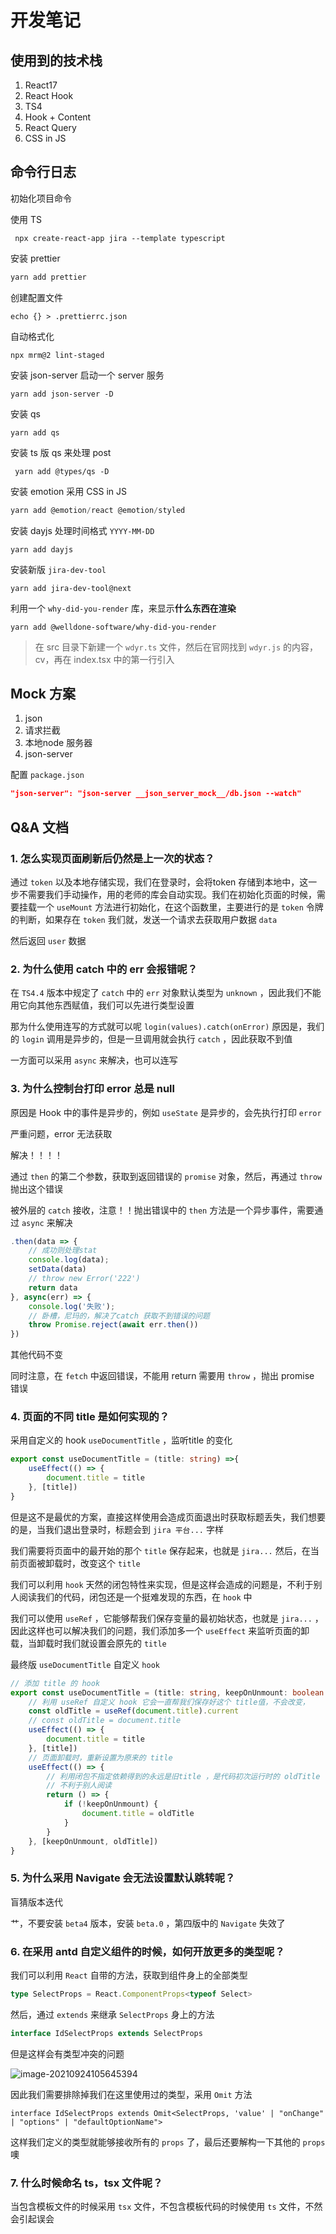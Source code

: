 # 开发笔记

## 使用到的技术栈

1. React17
2. React Hook
3. TS4
4. Hook + Content
5. React Query
6. CSS in JS



## 命令行日志

初始化项目命令

使用 TS

```shell
 npx create-react-app jira --template typescript
```

安装 prettier

```js
yarn add prettier
```

创建配置文件 

```tsx
echo {} > .prettierrc.json
```

自动格式化

```shell
npx mrm@2 lint-staged
```

安装 json-server 启动一个 server 服务

```shell
yarn add json-server -D
```

安装 qs

```shell
yarn add qs
```

安装 ts 版 qs 来处理 post

```shell
 yarn add @types/qs -D
```

安装 emotion 采用 CSS in JS

```js
yarn add @emotion/react @emotion/styled
```

安装 dayjs 处理时间格式 `YYYY-MM-DD`

```shell
yarn add dayjs
```

安装新版 `jira-dev-tool`

```shell
yarn add jira-dev-tool@next
```

利用一个  `why-did-you-render` 库，来显示**什么东西在渲染**

```shell
yarn add @welldone-software/why-did-you-render
```

> 在 src 目录下新建一个 `wdyr.ts` 文件，然后在官网找到 `wdyr.js` 的内容，cv，再在 index.tsx 中的第一行引入  

## Mock 方案

1. json
2. 请求拦截
3. 本地node 服务器
4. json-server

配置 `package.json`

```json
"json-server": "json-server __json_server_mock__/db.json --watch"
```



## Q&A 文档

### 1. 怎么实现页面刷新后仍然是上一次的状态？

通过 `token` 以及本地存储实现，我们在登录时，会将token 存储到本地中，这一步不需要我们手动操作，用的老师的库会自动实现。我们在初始化页面的时候，需要挂载一个 `useMount` 方法进行初始化，在这个函数里，主要进行的是 `token` 令牌的判断，如果存在 `token` 我们就，发送一个请求去获取用户数据 `data`

然后返回 `user` 数据 

### 2. 为什么使用 catch 中的 err 会报错呢？

在 `TS4.4` 版本中规定了 `catch` 中的 `err` 对象默认类型为 `unknown` ，因此我们不能用它向其他东西赋值，我们可以先进行类型设置

那为什么使用连写的方式就可以呢 `login(values).catch(onError)` 原因是，我们的 `login` 调用是异步的，但是一旦调用就会执行 `catch` ，因此获取不到值

一方面可以采用 `async` 来解决，也可以连写

### 3. 为什么控制台打印 error 总是 null

原因是 Hook 中的事件是异步的，例如 `useState` 是异步的，会先执行打印 `error`

严重问题，error 无法获取

解决！！！！

通过 `then` 的第二个参数，获取到返回错误的 `promise` 对象，然后，再通过 `throw` 抛出这个错误

被外层的 `catch` 接收，注意！！抛出错误中的 `then` 方法是一个异步事件，需要通过 `async` 来解决

```js
.then(data => {
    // 成功则处理stat
    console.log(data);
    setData(data)
    // throw new Error('222')
    return data
}, async(err) => {
    console.log('失败');
    // 卧槽，尼玛的，解决了catch 获取不到错误的问题
    throw Promise.reject(await err.then())
})
```

其他代码不变

同时注意，在 `fetch` 中返回错误，不能用 return 需要用 `throw` ，抛出 promise 错误

### 4. 页面的不同 title 是如何实现的？

采用自定义的 hook `useDocumentTitle` ，监听title 的变化

```ts
export const useDocumentTitle = (title: string) =>{
    useEffect(() => {
        document.title = title
    }, [title])
}
```

但是这不是最优的方案，直接这样使用会造成页面退出时获取标题丢失，我们想要的是，当我们退出登录时，标题会到 `jira 平台...` 字样

我们需要将页面中的最开始的那个 `title` 保存起来，也就是 `jira...` 然后，在当前页面被卸载时，改变这个 `title` 

我们可以利用 `hook` 天然的闭包特性来实现，但是这样会造成的问题是，不利于别人阅读我们的代码，闭包还是一个挺难发现的东西，在 `hook` 中

我们可以使用 `useRef` ，它能够帮我们保存变量的最初始状态，也就是 `jira...` ，因此这样也可以解决我们的问题，我们添加多一个 `useEffect` 来监听页面的卸载，当卸载时我们就设置会原先的 `title`

最终版 `useDocumentTitle` 自定义 `hook`

```ts
// 添加 title 的 hook
export const useDocumentTitle = (title: string, keepOnUnmount: boolean = true) => {
    // 利用 useRef 自定义 hook 它会一直帮我们保存好这个 title值，不会改变，
    const oldTitle = useRef(document.title).current
    // const oldTitle = document.title
    useEffect(() => {
        document.title = title
    }, [title])
    // 页面卸载时，重新设置为原来的 title
    useEffect(() => {
        // 利用闭包不指定依赖得到的永远是旧title ，是代码初次运行时的 oldTitle
        // 不利于别人阅读
        return () => {
            if (!keepOnUnmount) {
                document.title = oldTitle
            }
        }
    }, [keepOnUnmount, oldTitle])
}
```

### 5. 为什么采用 Navigate 会无法设置默认跳转呢？

盲猜版本迭代

艹，不要安装 `beta4` 版本，安装 `beta.0` ，第四版中的 `Navigate` 失效了

### 6. 在采用 antd 自定义组件的时候，如何开放更多的类型呢？

我们可以利用 `React` 自带的方法，获取到组件身上的全部类型

```ts
type SelectProps = React.ComponentProps<typeof Select>
```

然后，通过 `extends` 来继承 `SelectProps` 身上的方法

```ts
interface IdSelectProps extends SelectProps 
```

但是这样会有类型冲突的问题

![image-20210924105645394](https://ljcimg.oss-cn-beijing.aliyuncs.com/img/image-20210924105645394.png)

因此我们需要排除掉我们在这里使用过的类型，采用 `Omit` 方法

```tsx
interface IdSelectProps extends Omit<SelectProps, 'value' | "onChange" | "options" | "defaultOptionName">
```

这样我们定义的类型就能够接收所有的 `props` 了，最后还要解构一下其他的 `props` 噢

### 7. 什么时候命名 ts，tsx 文件呢？

当包含模板文件的时候采用 `tsx` 文件，不包含模板代码的时候使用 `ts` 文件，不然会引起误会
